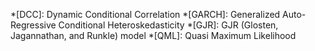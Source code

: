 *[DCC]: Dynamic Conditional Correlation
*[GARCH]: Generalized Auto-Regressive Conditional Heteroskedasticity
*[GJR]: GJR (Glosten, Jagannathan, and Runkle) model
*[QML]: Quasi Maximum Likelihood
